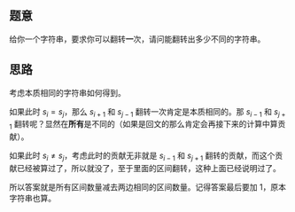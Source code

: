 ## 题意

给你一个字符串，要求你可以翻转**一**次，请问能翻转出多少不同的字符串。

## 思路

考虑本质相同的字符串如何得到。

如果此时 $s_i = s_j$，那么 $s_{i + 1}$ 和 $s_{j - 1}$ 翻转一次肯定是本质相同的。那 $s_{i - 1}$ 和 $s_{j + 1}$ 翻转呢？显然在**所有**是不同的（如果是回文的那么肯定会再接下来的计算中算贡献）。

如果此时 $s_i \ne s_j$，考虑此时的贡献无非就是 $s_{i - 1}$ 和 $s_{j + 1}$ 翻转的贡献，而这个贡献已经被算过了，所以就没了，至于里面的区间翻转，这种上面已经说明过了。

所以答案就是所有区间数量减去两边相同的区间数量。记得答案最后要加 $1$，原本字符串也算。